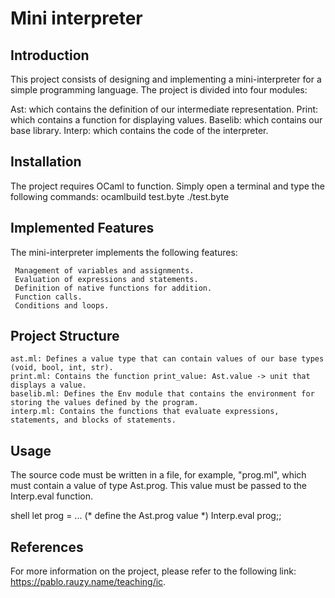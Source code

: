 # Mini interpreter
## Introduction

This project consists of designing and implementing a mini-interpreter for a simple programming language. The project is divided into four modules:

  Ast: which contains the definition of our intermediate representation.
  Print: which contains a function for displaying values.
  Baselib: which contains our base library.
  Interp: which contains the code of the interpreter.

## Installation

The project requires OCaml to function. Simply open a terminal and type the following commands:
      ocamlbuild test.byte
      ./test.byte

## Implemented Features

The mini-interpreter implements the following features:

     Management of variables and assignments.
     Evaluation of expressions and statements.
     Definition of native functions for addition.
     Function calls.
     Conditions and loops.
  
## Project Structure

    ast.ml: Defines a value type that can contain values of our base types (void, bool, int, str).
    print.ml: Contains the function print_value: Ast.value -> unit that displays a value.
    baselib.ml: Defines the Env module that contains the environment for storing the values defined by the program.
    interp.ml: Contains the functions that evaluate expressions, statements, and blocks of statements.


## Usage

The source code must be written in a file, for example, "prog.ml", which must contain a value of type Ast.prog. This value must be passed to the Interp.eval function.

shell
let prog = ... (* define the Ast.prog value *)
Interp.eval prog;;

## References

For more information on the project, please refer to the following link: https://pablo.rauzy.name/teaching/ic.
